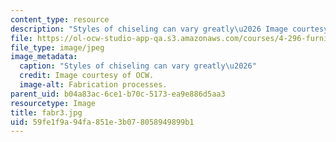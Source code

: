 ```yaml
---
content_type: resource
description: "Styles of chiseling can vary greatly\u2026 Image courtesy of OCW."
file: https://ol-ocw-studio-app-qa.s3.amazonaws.com/courses/4-296-furniture-making-spring-2005/59fe1f9a94fa851e3b078058949899b1_fabr3.jpg
file_type: image/jpeg
image_metadata:
  caption: "Styles of chiseling can vary greatly\u2026"
  credit: Image courtesy of OCW.
  image-alt: Fabrication processes.
parent_uid: b04a83ac-6ce1-b70c-5173-ea9e886d5aa3
resourcetype: Image
title: fabr3.jpg
uid: 59fe1f9a-94fa-851e-3b07-8058949899b1
---
```


